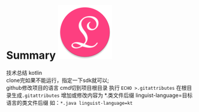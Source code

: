 # Summary ![Summary](/app/src/main/res/mipmap-xxhdpi/ic_launcher.png "Summary")  
技术总结 kotlin  
clone完如果不能运行，指定一下sdk就可以;  
github修改项目的语言 cmd切到项目根目录 执行 `ECHO >.gitattributes` 在根目录生成`.gitattributes`
 增加或修改内容为 *.类文件后缀 linguist-language=目标语言的类文件后缀 如：`*.java linguist-language=kt`
